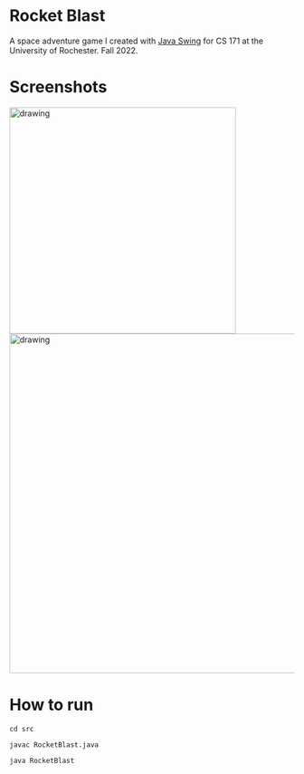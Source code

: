 # Rocket Blast
A space adventure game I created with [Java Swing](https://en.wikipedia.org/wiki/Swing_(Java)) for CS 171 at the University of Rochester. Fall 2022.  

# Screenshots

<img src="https://i.imgur.com/ZNV2bzo.png" alt="drawing" width="400"/> 

<img src="https://i.imgur.com/SVtvfHk.png" alt="drawing" width="600"/>

# How to run 

`cd src`

`javac RocketBlast.java`

`java RocketBlast`
